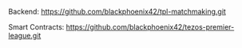 Backend: https://github.com/blackphoenix42/tpl-matchmaking.git

Smart Contracts: https://github.com/blackphoenix42/tezos-premier-league.git

